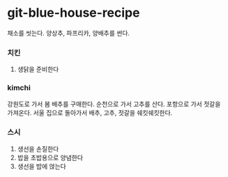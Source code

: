 # git-blue-house-recipe

채소를 씻는다.
양상추, 파프리카, 양배추를 썬다.


### 치킨
1. 생닭을 준비한다

### kimchi
강원도로 가서 봄 배추를 구매한다.
순천으로 가서 고추를 산다.
포항으로 가서 젓갈을 가져온다.
서울 집으로 돌아가서 배추, 고추, 젓갈을 쉐킷쉐킷한다.

### 스시
1. 생선을 손질한다
2. 밥을 초밥용으로 양념한다
3. 생선을 밥에 얹는다